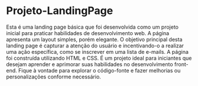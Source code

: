 # Projeto-LandingPage
Esta é uma landing page básica que foi desenvolvida como um projeto inicial para praticar habilidades de desenvolvimento web. A página apresenta um layout simples, porém elegante. O objetivo principal desta landing page é capturar a atenção do usuário e incentivando-o a realizar uma ação específica, como se inscrever em uma lista de e-mails. A página foi construída utilizando HTML e CSS. É um projeto ideal para iniciantes que desejam aprender e aprimorar suas habilidades no desenvolvimento front-end. Fique à vontade para explorar o código-fonte e fazer melhorias ou personalizações conforme necessário.
